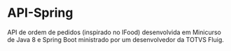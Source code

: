 # API-Spring

API de ordem de pedidos (inspirado no IFood) desenvolvida em Minicurso de Java 8 e Spring Boot ministrado por um desenvolvedor da TOTVS Fluig.

